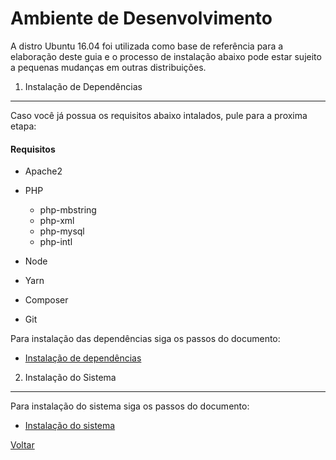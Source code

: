 Ambiente de Desenvolvimento
===========================

A distro Ubuntu 16.04 foi utilizada como base de referência para
a elaboração deste guia e o processo de instalação abaixo pode
estar sujeito a pequenas mudanças em outras distribuições.


1. Instalação de Dependências
-----------------------------

Caso você já possua os requisitos abaixo intalados, pule para a proxima etapa:

#### Requisitos

  - Apache2

  - PHP
    - php-mbstring
    - php-xml
    - php-mysql
    - php-intl

  - Node

  - Yarn

  - Composer

  - Git

Para instalação das dependências siga os passos do documento:

  - [Instalação de dependências](install/dependencies.md)


2. Instalação do Sistema
------------------------

Para instalação do sistema siga os passos do documento:

  - [Instalação do sistema](install/system.md)


[Voltar](../README.md)
